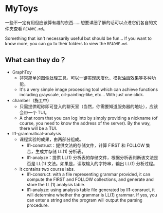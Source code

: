 # MyToys

一些不一定有用但应该算有趣的东西……想要详细了解的话可以点进它们各自的文件夹查看 `README.md`。

Something that isn't necessarily useful but should be fun... If you want to know more, you can go to their folders to view the `README.md`.

## What can they do？

- GraphToy
  - 非常简单的图像处理工具。可以一键实现灰度化、模拟油画效果等多种功能。
  - It's a very simple image processing tool which can achieve functions including grayscale, oil-painting-like, etc... With just one click.
- chamber（施工中）
  - 只需提供昵称即可登入的聊天室（当然，你需要知道服务器的地址），应该会带一个 TUI。
  - A chat room that you can log into by simply providing a nickname (of course, you need to know the address of the server). By the way, there will be a TUI.
- ll1-grammatical-analysis
  - 课程实验的成果，由两部分组成。
    - ll1-construct：提供文法的存储文件，计算 FIRST 和 FOLLOW 集合，生成并存储 LL(1) 分析表。
    - ll1-analyze：提供 LL(1) 分析表的存储文件，根据分析表判断该文法是否是 LL(1) 文法。如果是，读取输入的字符串，输出 LL(1) 分析过程。
  - It contains two course labs.
    - ll1-consruct: with a file representing grammar provided, it can compute the FIRST and FOLLOW collections, and generate and store the LL(1) analysis table.
    - ll1-analyze: using analysis table file generated by ll1-consruct, it will determine whether the grammar is LL(1) grammar. If yes, you can enter a string and the program will output the parsing procedure.
